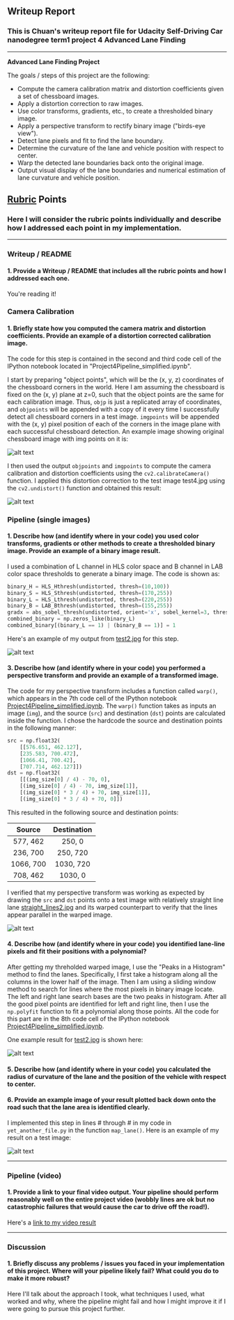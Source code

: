 ## Writeup Report

### This is Chuan's writeup report file for Udacity Self-Driving Car nanodegree term1 project 4 Advanced Lane Finding

---

**Advanced Lane Finding Project**

The goals / steps of this project are the following:

* Compute the camera calibration matrix and distortion coefficients given a set of chessboard images.
* Apply a distortion correction to raw images.
* Use color transforms, gradients, etc., to create a thresholded binary image.
* Apply a perspective transform to rectify binary image ("birds-eye view").
* Detect lane pixels and fit to find the lane boundary.
* Determine the curvature of the lane and vehicle position with respect to center.
* Warp the detected lane boundaries back onto the original image.
* Output visual display of the lane boundaries and numerical estimation of lane curvature and vehicle position.

[//]: # (Image References)

[image1]: ./output_images/calibration15.jpg "ChessboardWithCorners"
[image2]: ./output_images/undistort.jpg "Undistort effect"
[image3]: ./output_images/test2_thresheld.jpg "Binary Example"
[image4]: ./output_images/straightlinelane_PT_1.jpg "Warp Example"
[image5]: ./examples/color_fit_lines.jpg "Fit Visual"
[image6]: ./examples/example_output.jpg "Output"
[video1]: ./project_video.mp4 "Video"

## [Rubric](https://review.udacity.com/#!/rubrics/571/view) Points

### Here I will consider the rubric points individually and describe how I addressed each point in my implementation.  

---

### Writeup / README

#### 1. Provide a Writeup / README that includes all the rubric points and how I addressed each one. 

You're reading it!

### Camera Calibration

#### 1. Briefly state how you computed the camera matrix and distortion coefficients. Provide an example of a distortion corrected calibration image.

The code for this step is contained in the second and third code cell of the IPython notebook located in "Project4Pipeline_simplified.ipynb".  

I start by preparing "object points", which will be the (x, y, z) coordinates of the chessboard corners in the world. Here I am assuming the chessboard is fixed on the (x, y) plane at z=0, such that the object points are the same for each calibration image.  Thus, `objp` is just a replicated array of coordinates, and `objpoints` will be appended with a copy of it every time I successfully detect all chessboard corners in a test image.  `imgpoints` will be appended with the (x, y) pixel position of each of the corners in the image plane with each successful chessboard detection.  An example image showing original chessboard image with img points on it is:

![alt text][image1]

I then used the output `objpoints` and `imgpoints` to compute the camera calibration and distortion coefficients using the `cv2.calibrateCamera()` function.  I applied this distortion correction to the test image test4.jpg using the `cv2.undistort()` function and obtained this result: 

![alt text][image2]

### Pipeline (single images)

#### 1. Describe how (and identify where in your code) you used color transforms, gradients or other methods to create a thresholded binary image.  Provide an example of a binary image result.

I used a combination of L channel in HLS color space and B channel in LAB color space thresholds to generate a binary image. The code is shown as:

```python
binary_H = HLS_Hthresh(undistorted, thresh=(10,100))
binary_S = HLS_Sthresh(undistorted, thresh=(170,255))
binary_L = HLS_Lthresh(undistorted, thresh=(220,255))
binary_B = LAB_Bthresh(undistorted, thresh=(155,255))
gradx = abs_sobel_thresh(undistorted, orient='x', sobel_kernel=3, thresh=(15, 100))
combined_binary = np.zeros_like(binary_L)
combined_binary[(binary_L == 1) | (binary_B == 1)] = 1
```

Here's an example of my output from [test2.jpg](https://github.com/GitHubChuanYu/Project4_AdvancedLaneFinding/blob/master/test_images/test2.jpg) for this step.

![alt text][image3]

#### 3. Describe how (and identify where in your code) you performed a perspective transform and provide an example of a transformed image.

The code for my perspective transform includes a function called `warp()`, which appears in the 7th code cell of the IPython notebook [Project4Pipeline_simplified.ipynb](https://github.com/GitHubChuanYu/Project4_AdvancedLaneFinding/blob/master/Project4Pipeline_simplified.ipynb).  The `warp()` function takes as inputs an image (`img`), and the source (`src`) and destination (`dst`) points are calculated inside the function.  I chose the hardcode the source and destination points in the following manner:

```python
src = np.float32(
    [[576.651, 462.127],
    [235.583, 700.472],
    [1066.41, 700.42],
    [707.714, 462.127]])
dst = np.float32(
    [[(img_size[0] / 4) - 70, 0],
    [(img_size[0] / 4) - 70, img_size[1]],
    [(img_size[0] * 3 / 4) + 70, img_size[1]],
    [(img_size[0] * 3 / 4) + 70, 0]])
```

This resulted in the following source and destination points:

| Source        | Destination   | 
|:-------------:|:-------------:| 
| 577, 462      | 250, 0        | 
| 236, 700      | 250, 720      |
| 1066, 700     | 1030, 720      |
| 708, 462      | 1030, 0        |

I verified that my perspective transform was working as expected by drawing the `src` and `dst` points onto a test image with relatively straight line lane [straight_lines2.jpg](https://github.com/GitHubChuanYu/Project4_AdvancedLaneFinding/blob/master/test_images/straight_lines2.jpg) and its warped counterpart to verify that the lines appear parallel in the warped image.

![alt text][image4]

#### 4. Describe how (and identify where in your code) you identified lane-line pixels and fit their positions with a polynomial?

After getting my threholded warped image, I use the "Peaks in a Histogram" method to find the lanes. Specifically, I first take a histogram along all the columns in the lower half of the image. Then I am using a sliding window method to search for lines where the most pixels in binary image locate. The left and right lane search bases are the two peaks in histogram. After all the good pixel points are identified for left and right line, then I use the `np.polyfit` function to fit a polynomial along those points. All the code for this part are in the 8th code cell of the IPython notebook [Project4Pipeline_simplified.ipynb](https://github.com/GitHubChuanYu/Project4_AdvancedLaneFinding/blob/master/Project4Pipeline_simplified.ipynb).

 One example result for [test2.jpg](https://github.com/GitHubChuanYu/Project4_AdvancedLaneFinding/blob/master/test_images/test2.jpg) is shown here:

![alt text][image5]

#### 5. Describe how (and identify where in your code) you calculated the radius of curvature of the lane and the position of the vehicle with respect to center.



#### 6. Provide an example image of your result plotted back down onto the road such that the lane area is identified clearly.

I implemented this step in lines # through # in my code in `yet_another_file.py` in the function `map_lane()`.  Here is an example of my result on a test image:

![alt text][image6]

---

### Pipeline (video)

#### 1. Provide a link to your final video output.  Your pipeline should perform reasonably well on the entire project video (wobbly lines are ok but no catastrophic failures that would cause the car to drive off the road!).

Here's a [link to my video result](./project_video.mp4)

---

### Discussion

#### 1. Briefly discuss any problems / issues you faced in your implementation of this project.  Where will your pipeline likely fail?  What could you do to make it more robust?

Here I'll talk about the approach I took, what techniques I used, what worked and why, where the pipeline might fail and how I might improve it if I were going to pursue this project further.  
